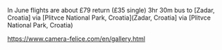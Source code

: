 In June flights are about £79 return (£35 single)
3hr 30m bus to [Zadar, Croatia] via [Plitvce National Park, Croatia](Zadar, Croatia] via [Plitvce National Park, Croatia)

https://www.camera-felice.com/en/gallery.html

